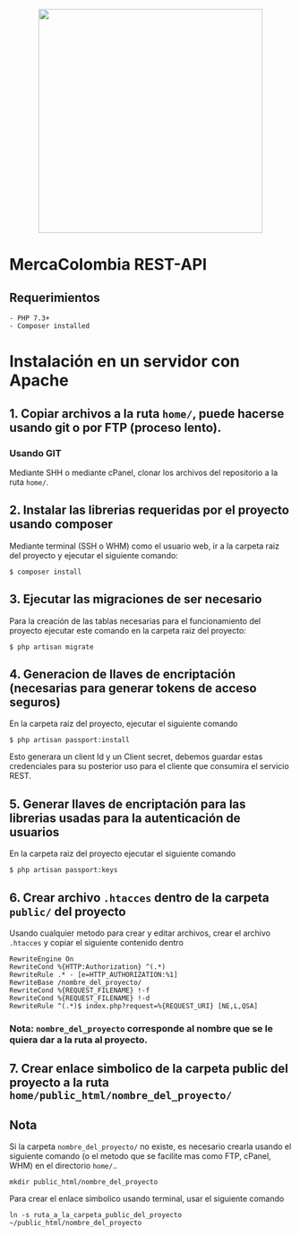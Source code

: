 <p align="center"><a href="https://laravel.com" target="_blank"><img src="https://raw.githubusercontent.com/laravel/art/master/logo-lockup/5%20SVG/2%20CMYK/1%20Full%20Color/laravel-logolockup-cmyk-red.svg" width="400"></a></p>

# MercaColombia REST-API

## Requerimientos

    - PHP 7.3+
    - Composer installed

# Instalación en un servidor con Apache

## 1. Copiar archivos a la ruta `home/`, puede hacerse usando git o por FTP (proceso lento).

### Usando GIT
Mediante SHH o mediante cPanel, clonar los archivos del repositorio a la ruta `home/`.

## 2. Instalar las librerias requeridas por el proyecto usando composer

Mediante terminal (SSH o WHM) como el usuario web, ir a la carpeta raiz del proyecto y ejecutar el siguiente comando:

    $ composer install

## 3. Ejecutar las migraciones de ser necesario

Para la creación de las tablas necesarias para el funcionamiento del proyecto ejecutar este comando en la carpeta raiz del proyecto:

    $ php artisan migrate

## 4. Generacion de llaves de encriptación (necesarias para generar tokens de acceso seguros)

En la carpeta raiz del proyecto, ejecutar el siguiente comando

    $ php artisan passport:install

Esto generara un client Id y un Client secret, debemos guardar estas credenciales para su posterior uso para el cliente que consumira el servicio REST.

## 5. Generar llaves de encriptación para las librerias usadas para la autenticación de usuarios

En la carpeta raiz del proyecto ejecutar el siguiente comando

    $ php artisan passport:keys

## 6. Crear archivo `.htacces` dentro de la carpeta `public/` del proyecto

Usando cualquier metodo para crear y editar archivos, crear el archivo `.htacces` y copiar el siguiente contenido dentro

    RewriteEngine On
    RewriteCond %{HTTP:Authorization} ^(.*)
    RewriteRule .* - [e=HTTP_AUTHORIZATION:%1]
    RewriteBase /nombre_del_proyecto/
    RewriteCond %{REQUEST_FILENAME} !-f
    RewriteCond %{REQUEST_FILENAME} !-d
    RewriteRule ^(.*)$ index.php?request=%{REQUEST_URI} [NE,L,QSA]

### Nota: `nombre_del_proyecto` corresponde al nombre que se le quiera dar a la ruta al proyecto.


## 7. Crear enlace simbolico de la carpeta public del proyecto a la ruta `home/public_html/nombre_del_proyecto/`


## Nota
Si la carpeta `nombre_del_proyecto/` no existe, es necesario crearla usando el siguiente comando (o el metodo que se facilite mas como FTP, cPanel, WHM) en el directorio `home/`..

    mkdir public_html/nombre_del_proyecto

Para crear el enlace simbolico usando terminal, usar el siguiente comando

    ln -s ruta_a_la_carpeta_public_del_proyecto ~/public_html/nombre_del_proyecto
